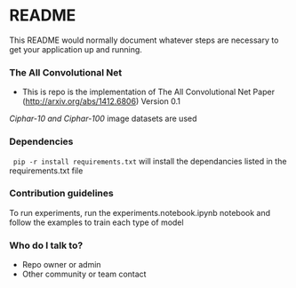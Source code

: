 # README #

This README would normally document whatever steps are necessary to get your application up and running.

### The All Convolutional Net ###

* This is repo is the implementation of The All Convolutional Net Paper 
(http://arxiv.org/abs/1412.6806)
Version 0.1

_Ciphar-10 and Ciphar-100_ image datasets are used

### Dependencies ###

``` pip -r install requirements.txt``` will install the dependancies listed in the requirements.txt file

### Contribution guidelines ###

To run experiments, run the experiments.notebook.ipynb notebook and follow the examples to train each type of model

### Who do I talk to? ###

* Repo owner or admin
* Other community or team contact